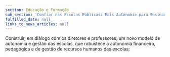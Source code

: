 ```yaml
---
section: Educação e Formação
sub_section: 'Confiar nas Escolas Públicas: Mais Autonomia para Ensinar'
fulfilled_date: null
links_to_news_articles: null
---
```


Construir, em diálogo com os diretores e professores, um novo modelo de autonomia e gestão das escolas, que robustece a autonomia financeira, pedagógica e de gestão de recursos humanos das escolas;